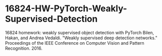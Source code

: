 # 16824-HW-PyTorch-Weakly-Supervised-Detection
16824 homework: weakly supervised object detection with PyTorch
Bilen, Hakan, and Andrea Vedaldi. "Weakly supervised deep detection networks." Proceedings of the IEEE Conference on Computer Vision and Pattern Recognition. 2016.
